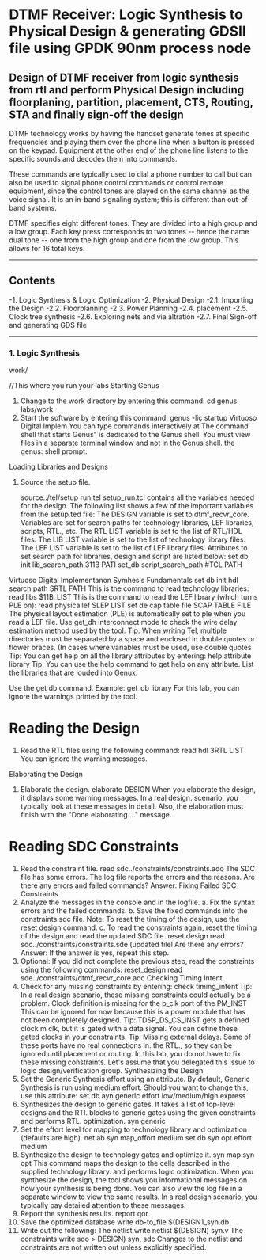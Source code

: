 # DTMF Receiver: Logic Synthesis to Physical Design & generating GDSII file using GPDK 90nm process node

 Design of DTMF receiver from logic synthesis from rtl and perform Physical Design including floorplaning, partition, placement, CTS, Routing, STA and finally sign-off the design
 ---
 DTMF technology works by having the handset generate tones at specific frequencies and playing them over the phone line when a button is pressed on the keypad. Equipment at the other end of the phone line listens to the specific sounds and decodes them into commands.

These commands are typically used to dial a phone number to call but can also be used to signal phone control commands or control remote equipment, since the control tones are played on the same channel as the voice signal. It is an in-band signaling system; this is different than out-of-band systems.

DTMF specifies eight different tones. They are divided into a high group and a low group. Each key press corresponds to two tones -- hence the name dual tone -- one from the high group and one from the low group. This allows for 16 total keys.

---
## Contents
-1. Logic Synthesis & Logic Optimization
-2. Physical Design
   -2.1. Importing the Design
   -2.2. Floorplanning
   -2.3. Power Planning
   -2.4. placement
   -2.5. Clock tree synthesis
   -2.6. Exploring nets and via altration
   -2.7. Final Sign-off and generating GDS file

---

### 1. Logic Synthesis
 work/

//This where you run your labs
Starting Genus
1. Change to the work directory by entering this command: cd genus labs/work
2. Start the software by entering this command:
genus -lic startup Virtuoso Digital Implem
You can type commands interactively at The command shell that starts Genus" is dedicated to the Genus shell. You must view files in a separate terminal window and not in the Genus shell.
the genus: shell prompt.

Loading Libraries and Designs
1. Source the setup file.

      source../tel/setup run.tel
setup_run.tcl contains all the variables needed for the design. The following list shows a few of the important variables from the setup.ted file:
The DESIGN variable is set to dtmf_recvr_core.
Variables are set for search paths for technology libraries, LEF libraries, scripts, RTL., etc.
The RTL LIST variable is set to the list of RTL/HDL files.
The LIB LIST variable is set to the list of technology library files.
The LEF LIST variable is set to the list of LEF library files.
Attributes to set search path for libraries, design and script are listed below:
   set db init lib_search_path 311B PATI
   set_db script_search_path #TCL PATH

Virtuoso Digital Implementanon Symhesis Fundamentals
     set db init hdl search path SRTL FATH
This is the command to read technology libraries:
      read libs $11B_LIST
This is the command to read the LEF library (which turns PLE on):
      read physicallef SLEP LIST
set de cap table file SCAP TABLE FILE
The physical layout estimation (PLE) is automatically set to ple when you read a LEF file. Use get_dh interconnect mode to check the wire delay estimation method used by the tool.
Tip: When writing Tel, multiple directories must be separated by a space and enclosed in double quotes or flower braces. (In cases where variables must be used, use double quotes
Tip: You can get help on all the library attributes by entering:
help attribute library
Tip: You can use the help command to get help on any attribute.
List the libraries that are louded into Genuх.

Use the get db command. Example: get_db library For this lab, you can ignore the warnings printed by the tool.

# Reading the Design

1. Read the RTL files using the following command:
   read hdl 3RTL LIST
You can ignore the warning messages.

Elaborating the Design
1. Elaborate the design.
    elaborate DESIGN
When you elaborate the design, it displays some warning messages. In a real design.
scenario, you typically look at these messages in detail.
Also, the elaboration must finish with the "Done elaborating...." message.

# Reading SDC Constraints
1. Read the constraint file.
   read sdc../constraints/constraints.ado
The SDC file has some errors. The log file reports the errors and the reasons.
Are there any errors and failed commands?
Answer:
Fixing Failed SDC Constraints
1. Analyze the messages in the console and in the logfile.
a. Fix the syntax errors and the failed commands.
b. Save the fixed commands into the constraints.sdc file.
Note: To reset the timing of the design, use the reset design command.
c. To read the constraints again, reset the timing of the design and read the updated SDC file.
reset design
   read sdc../constraints/constraints.sde (updated filel
Are there any errors?
Answer:
If the answer is yes, repeat this step.
2. Optional: If you did not complete the previous step, read the constraints using the following commands:
reset_design
read sde../constraints/dtmf_recvr_core.adc
Checking Timing Intent
1. Check for any missing constraints by entering:
check timing_intent
Tip: In a real design scenario, these missing constraints could actually be a problem. Clock definition is missing for the p_clk port of the PM_INST This can be ignored for now because this is a power module that has not been completely designed.
Tip: TDSP_DS_CS_INST gets a defined clock m clk, but it is gated with a data signal. You can define these gated clocks in your constraints.
Tip: Missing external delays. Some of these ports have no real connections in. the RTL., so they can be ignored until placement or routing.
In this lab, you do not have to fix these missing constraints. Let's assume that you
delegated this issue to logic design/verification group.
Synthesizing the Design
1. Set the Generic Synthesis effort using an attribute. By default, Generic Synthesis is run using medium effort. Should you want to change this, use this attribute:
    set db ayn generic effort low/medium/high express
2. Synthesizes the design to generic gates. It takes a list of top-level designs and the RTI. blocks to generic gates using the given constraints and performs
RTL. optimization.
    syn generic
3. Set the effort level for mapping to technology library and optimization (defaults are
high).
    net ab syn map_offort medium
    set db syn opt effort medium
4. Synthesize the design to technology gates and optimize it.
    syn map
    syn opt
This command maps the design to the cells described in the supplied technology library.
and performs logic optimization.
When you synthesize the design, the tool shows you informational messages on how your
synthesis is being done. You can also view the log file in a separate window to view the
same results.
In a real design scenario, you typically pay detailed attention to these messages.
 5. Report the synthesis results.
     report qor
6. Save the optimized database
     write db-to_file $(DESIGN1_syn.db
7. Write out the following:
The netlist
     write netlist $(DESIGN) syn.v
The constraints
     write sdo > DESIGN) syn, sdc
Changes to the netlist and constraints are not written out unless explicitly specified.


